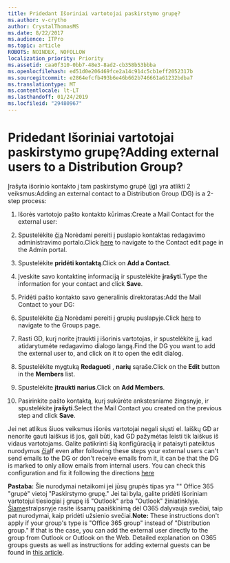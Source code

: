 ```yaml
---
title: Pridedant Išoriniai vartotojai paskirstymo grupę?
ms.author: v-crytho
author: CrystalThomasMS
ms.date: 8/22/2017
ms.audience: ITPro
ms.topic: article
ROBOTS: NOINDEX, NOFOLLOW
localization_priority: Priority
ms.assetid: caa0f310-0bb7-48e3-8ad2-cb358b53bbba
ms.openlocfilehash: ed51d0e206469fce2a14c914c5cb1eff2052317b
ms.sourcegitcommit: e2864efcfb493b6e46b662b746661a61232bdba7
ms.translationtype: MT
ms.contentlocale: lt-LT
ms.lasthandoff: 01/24/2019
ms.locfileid: "29480967"
---
```

# <a name="adding-external-users-to-a-distribution-group"></a><span data-ttu-id="a3b2d-102">Pridedant Išoriniai vartotojai paskirstymo grupę?</span><span class="sxs-lookup"><span data-stu-id="a3b2d-102">Adding external users to a Distribution Group?</span></span>

<span data-ttu-id="a3b2d-103">Įrašyta išorinio kontakto į tam paskirstymo grupė (įg) yra atlikti 2 veiksmus:</span><span class="sxs-lookup"><span data-stu-id="a3b2d-103">Adding an external contact to a Distribution Group (DG) is a 2-step process:</span></span>
  
1. <span data-ttu-id="a3b2d-104">Išorės vartotojo pašto kontakto kūrimas:</span><span class="sxs-lookup"><span data-stu-id="a3b2d-104">Create a Mail Contact for the external user:</span></span>
    
1. <span data-ttu-id="a3b2d-105">Spustelėkite [čia](https://support.office.com/article/https://portal.office.com/adminportal/home.aspx#/Contact) Norėdami pereiti į puslapio kontaktas redagavimo administravimo portalo.</span><span class="sxs-lookup"><span data-stu-id="a3b2d-105">Click [here](https://support.office.com/article/https://portal.office.com/adminportal/home.aspx#/Contact) to navigate to the Contact edit page in the Admin portal.</span></span> 
    
2. <span data-ttu-id="a3b2d-106">Spustelėkite **pridėti kontaktą**.</span><span class="sxs-lookup"><span data-stu-id="a3b2d-106">Click on **Add a Contact**.</span></span>
    
3. <span data-ttu-id="a3b2d-107">Įveskite savo kontaktinę informaciją ir spustelėkite **įrašyti**.</span><span class="sxs-lookup"><span data-stu-id="a3b2d-107">Type the information for your contact and click **Save**.</span></span>
    
2. <span data-ttu-id="a3b2d-108">Pridėti pašto kontakto savo generalinis direktoratas:</span><span class="sxs-lookup"><span data-stu-id="a3b2d-108">Add the Mail Contact to your DG:</span></span>
    
1. <span data-ttu-id="a3b2d-109">Spustelėkite [čia](https://support.office.com/article/https://portal.office.com/adminportal/home.aspx#/groups) Norėdami pereiti į grupių puslapyje.</span><span class="sxs-lookup"><span data-stu-id="a3b2d-109">Click [here](https://support.office.com/article/https://portal.office.com/adminportal/home.aspx#/groups) to navigate to the Groups page.</span></span> 
    
2. <span data-ttu-id="a3b2d-110">Rasti GD, kurį norite įtraukti į išorinis vartotojas, ir spustelėkite jį, kad atidarytumėte redagavimo dialogo langą.</span><span class="sxs-lookup"><span data-stu-id="a3b2d-110">Find the DG you want to add the external user to, and click on it to open the edit dialog.</span></span>
    
3. <span data-ttu-id="a3b2d-111">Spustelėkite mygtuką **Redaguoti** , **narių** sąraše.</span><span class="sxs-lookup"><span data-stu-id="a3b2d-111">Click on the **Edit** button in the **Members** list.</span></span> 
    
4. <span data-ttu-id="a3b2d-112">Spustelėkite **įtraukti narius**.</span><span class="sxs-lookup"><span data-stu-id="a3b2d-112">Click on **Add Members**.</span></span>
    
5. <span data-ttu-id="a3b2d-113">Pasirinkite pašto kontaktą, kurį sukūrėte ankstesniame žingsnyje, ir spustelėkite **įrašyti**.</span><span class="sxs-lookup"><span data-stu-id="a3b2d-113">Select the Mail Contact you created on the previous step and click **Save**.</span></span>
    
<span data-ttu-id="a3b2d-p101">Jei net atlikus šiuos veiksmus išorės vartotojai negali siųsti el. laiškų GD ar nenorite gauti laiškus iš jos, gali būti, kad GD pažymėtas leisti tik laiškus iš vidaus vartotojams. Galite patikrinti šią konfigūraciją ir pataisyti pateiktus nurodymus [čia](https://support.office.com/article/https://support.office.com/article/Fix-email-delivery-issues-for-error-code-5-7-133-in-Office-365-991abc19-7756-438f-abcb-39f69b80f284.aspx)</span><span class="sxs-lookup"><span data-stu-id="a3b2d-p101">If even after following these steps your external users can't send emails to the DG or don't receive emails from it, it can be that the DG is marked to only allow emails from internal users. You can check this configuration and fix it following the directions [here](https://support.office.com/article/https://support.office.com/article/Fix-email-delivery-issues-for-error-code-5-7-133-in-Office-365-991abc19-7756-438f-abcb-39f69b80f284.aspx)</span></span>
  
 <span data-ttu-id="a3b2d-p102">**Pastaba:** Šie nurodymai netaikomi jei jūsų grupės tipas yra "" Office 365 "grupė" vietoj "Paskirstymo grupę." Jei tai byla, galite pridėti Išoriniam vartotojui tiesiogiai į grupę iš "Outlook" arba "Outlook" žiniatinklyje. [Šiame](https://support.office.com/article/https://support.office.com/article/Guest-access-in-Office-365-Groups-bfc7a840-868f-4fd6-a390-f347bf51aff6.aspx)straipsnyje rasite išsamų paaiškinimą dėl O365 dalyvauja svečiai, taip pat nurodymai, kaip pridėti užsienio svečiai.</span><span class="sxs-lookup"><span data-stu-id="a3b2d-p102">**Note:** These instructions don't apply if your group's type is "Office 365 group" instead of "Distribution group." If that is the case, you can add the external user directly to the group from Outlook or Outlook on the Web. Detailed explanation on O365 groups guests as well as instructions for adding external guests can be found in [this article](https://support.office.com/article/https://support.office.com/article/Guest-access-in-Office-365-Groups-bfc7a840-868f-4fd6-a390-f347bf51aff6.aspx).</span></span>
  

